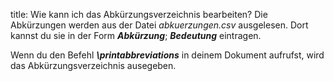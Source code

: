 title: Wie kann ich das Abkürzungsverzeichnis bearbeiten?
Die Abkürzungen werden aus der Datei *abkuerzungen.csv* ausgelesen. Dort kannst du sie in der Form ***Abkürzung***;
***Bedeutung*** eintragen.

Wenn du den Befehl ***\printabbreviations*** in deinem Dokument aufrufst, wird das Abkürzungsverzeichnis ausegeben.
